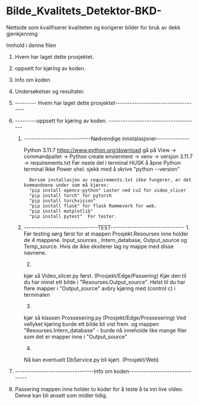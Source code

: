 # Bilde_Kvalitets_Detektor-BKD-
 Nettside som kvalifiserer kvaliteten og korigerer bilder for bruk av dekk gjenkjenning



Innhold i denne filen 

1. Hvem har laget dette prosjektet. 
2. oppsett for kjøring av koden. 
3. Info om koden
4. Undersøkelser og resultater. 

1. --------- Hvem har laget dette prosjektet------------------------------------




2. ---------oppsett for kjøring av koden. --------------------------------------

   1. ----------------------------Nødvendige innstalasjoner--------------

        Python 3.11.7 https://www.python.org/download
            gå på View -> commandpallet -> Python create envierment -> venv -> versjon 3.11.7 -> requirements.txt
                Før neste del i terminal HUSK å åpne Python terminal Ikke Power shel. sjekk med å skrive "python --version"
                
            Dersom installasjon av requirements.txt ikke fungerer, er det kommandoene under som må kjøres:
            "pip install opencv-python" Laster ned cv2 for video_slicer
            "pip install torch" for pytorch
            "pip install torchvision"
            "pip install flask" for flask Rammeverk for web.
            "pip install matplotlib"
            "pip install pytest"  For tester.
        
    
    2. -------------------------------TEST-------------------------------
        1. 
         Før testing sørg først for at mappen Prosjekt.Resourses inne holder de 4 mappene. Input_sources , Intern_database, Output_source og Temp_source. Hvis de ikke eksiterer lag ny mappe med disse navnene. 

        2.
         kjør så Video_slicer.py først. (Prosjekt/Edge/Passering)
         Kjør den til du har minst ett bilde i "Resourses.Output_source". Helst til du har flere mapper i "Output_source"
         avbry kjøring med (control c) i terminalen

        3.
         kjør så klassen Prossesering.py (Prosjekt/Edge/Prossesering)
         Ved vellyket kjøring burde ett bilde bli vist frem. og mappen "Resourses.Intern_database" -
         burde nå inneholde like mange filer som det er mapper inne i "Output_source"

        4.
         Nå kan eventuelt DbService.py bli kjørt. (Prosjekt/Web)


3. ---------------------------------Info om koden-------------------------------

1. Passering mappen inne holder to koder for å teste å ta inn live video. Denne kan bli ansett som midler tidig. 